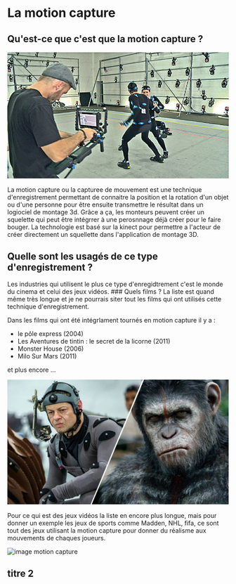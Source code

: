 # La motion capture

## Qu'est-ce que c'est que la motion capture ?

![image motion capture](/image/motion_deux_acteurs.jpg)
>
La motion capture ou la capturee de mouvement est une technique d'enregistrement permettant de connaitre la position et la rotation d'un objet ou d'une personne pour être ensuite transmettre le résultat dans un logiociel de montage 3d. Grâce a ça, les monteurs peuvent créer un squelette qui peut être intégrrer à une perosnnage déjà créer pour le faire bouger. La technologie est basé sur la kinect pour permettre a l'acteur de créer directement un squellette dans l'application de montage 3D.

   ## Quelle sont les usagés de ce type d'enregistrement ?
   Les industries qui utilisent le plus ce type d'enregidtrement c'est le monde du cinema et celui des jeux vidéos.
    ### Quels films ?
    La liste est quand même très longue et je ne pourrais siter tout les films qui ont utilisés cette technique d'enregistrement. 
>
Dans les films qui ont été intégrlament tournés en motion capture il y a :
   >
- le pôle express (2004)
- Les Aventures de tintin : le secret de la licorne (2011)
- Monster House (2006)
- Milo Sur Mars (2011)
>
et plus encore ...
>
![monkey image](/image/monkey.jpg)
>
Pour ce qui est des jeux vidéos la liste en encore plus longue, mais pour donner un exemple les jeux de sports comme Madden, NHL, fifa, ce sont tout des jeux utilisant la motion capture pour donner du réalisme aux mouvements de chaques joueurs.
>
![image motion capture](/image/.jpg)
>

## titre 2
